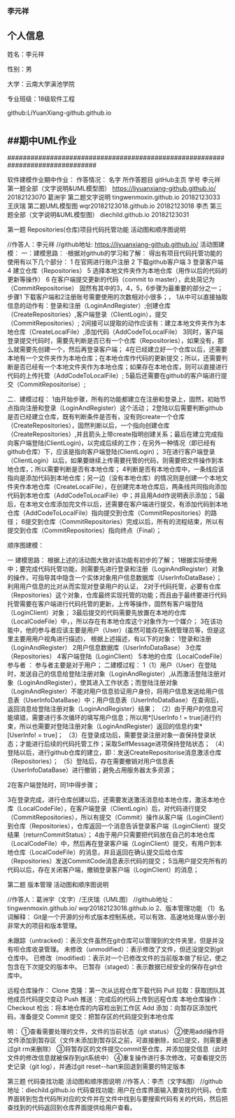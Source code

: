 
### 李元祥


## 个人信息
姓名：李元祥

性别：男

大学：云南大学滇池学院

专业班级：18级软件工程

github:LiYuanXiang-github.github.io

#
##      ##期中UML作业


###############################################################################


软件建模作业期中作业：
作答情况：
名字	所作答题目	gitHub主页	学号
李元祥	第一题全部（文字说明&UML模型图）	https://liyuanxiang-github.github.io/
20182123070
葛洲宇	第二题文字说明 	tingwenmoxin.github.io	20182123033
王庆瑞	第二题UML模型图	wqr20182123018.github.io	20182123018
李杰	第三题全部（文字说明&UML模型图）	diechild.github.io	20182123031

第一题
Repositories(仓库)项目代码托管功能
活动图和顺序图说明


//作答人：李元祥
//github地址: https://liyuanxiang-github.github.io/
活动图建模：
一：建模思路：
·根据对github的学习和了解：
得出有项目代码托管功能的使用有以下几个部分：
1 在官网进行账户注册
2 下载github客户端
3 登录客户端
4 建立仓库（Repositories）
5 选择本地文件夹作为本地仓库（用作以后的代码的更新等操作）
6 在客户端提交更新的代码（commit  to  master），此处简记为（CommitRepositorise）
固然有其中的3，4，5，6步骤为最重要的部分之一；步骤1 下载客户端和2注册账号需要使用的次数相对小很多；，
1从中可以直接抽取信息的动作有：登录和注册（LoginAndRegister）;创建仓库（CreateRepositories）,客户端登录（ClientLogin），提交（CommitRepositories）;
2间接可以提取的动作应该有：建立本地文件夹作为本地仓库（CreateLocalFile）,添加代码（AddCodeToLocalFile）
3同时，客户端登录提交代码时，需要先判断是否已有一个仓库（Repositories），如果没有，那么就需要先创建一个，然后再登录客户端；
4在已经建立好一个仓库以后，还需要本地有一个文件夹作为本地仓库；在本地仓库作代码的更新提交；所以，还需要判断是否已经有一个本地文件夹作为本地仓库；如果存在本地仓库，则可以直接进行代码的上传托管（AddCodeToLocalFile）;
5最后还需要在github的客户端进行提交（CommitRepositorise）;

二．建模过程：
1由开始步骤，所有的功能都建立在注册和登录上，固然，初始节点指向注册和登录（LoginAndRegister）这个活动；
	2登陆以后需要判断github是否已经建立仓库，既有判断条件是否有，没有则create一个仓库（CreateRepositories），固然判断以后，一个指向创建仓库（CreateRepositories）,并且箭头上带create指明创建关系；最后在建立完成指向客户端登陆(ClientLogin)，以完成后续的工作；在另外一种情况（即已经有github仓库）下，应该是指向客户端登陆(ClientLogin)；
3在进行客户端登录（ClientLogin）以后，如果要继续上传需要托管的代码，则需要把文件操作到本地仓库，；所以需要判断是否有本地仓库；
4判断是否有本地仓库中，一条线应该指向是添加代码到本地仓库；另一边（没有本地仓库）的情况则是创建一个本地文件夹作本地仓库（CreateLocalFile），在创建完本地仓库后，两条线共同指向添加代码到本地仓库（AddCodeToLocalFile）中；并且用Add作说明表示添加；
5最后，在本地文仓库添加完文件以后，还需要在客户端进行提交，有添加代码到本地仓库（AddCodeToLocalFile）指向提交到仓库（CommitRepositories）的路径；
6提交到仓库（CommitRepositories）完成以后，所有的流程结束，所以有提交到仓库（CommitRepositories）指向终点（Final）；

顺序图建模：

一 建模思路：
	根据上述的活动图大致对该功能有初步的了解；
1根据实际使用中；要完成代码托管功能，则需要先进行登录和注册（LoginAndRegister）对象的操作，可指导其中隐含一个实体对象用户信息数据库（UserInfoDataBase）；利用用户信息的比对从而实现对登录用户的认证，
2对于代码托管，必要有仓库（Repositories）这个对象，仓库最终实现托管的功能；而且由于最终要进行代码托管需要在客户端进行代码托管的更新，上传等操作，固然有客户端登陆（LoginClient）对象；
3最后提交的代码需要先放置在本地的仓库（LocalCodeFile）中，，所以存在有本地仓库这个对象作为一个媒介；
3在该功能中，他的参与者应该主要是用户（User）(虽然可能存在系统管理员等，但是这里主要用用户视角进行描述)，
根据上述描述，有以下的对象：
	1登录和注册（LoginAndRegister）
	2用户信息数据库（UserInfoDataBase）
	3仓库（Repositories）
	4客户端登陆（LoginClient）
	5本地的仓库（LocalCodeFile）
参与者 ：
	参与者主要是对于用户；
二建模过程：
1（1）用户（User）在登陆时，发送自己的信息给登陆注册对象（LoginAndRegister）,从而激活登陆注册对象（LoginAndRegister），使其进入工作状态；而登陆注册对象（LoginAndRegister）不能对用户信息验证用户身份，将用户信息发送给用户信息表（UserInfoDataBase）中；用户信息表（UserInfoDataBase）在查询后，返回消息给登陆注册对象（LoginAndRegister）结果；
（2）由于用户的信息可能填错，需要进行多次循环的填写用户信息；所以用*[UserInfo ! = true]进行约束，所以也需要对登陆注册对象（LoginAndRegister）返回的信息约束*[UserInfo! = true]；
（3）在登录成功后，需要登录注册对象一直保持登录状态；才能进行后续的代码托管工作；采取SelfMessage进项保持登陆状态；
（4）登陆以后，进行github仓库的建立，即：发送CreateRepositorise消息激活仓库（Repositories）；
（5）登陆后，存在需要撤销对用户信息表（UserInfoDataBase）进行撤销；避免占用服务器太多资源；

2在客户端登陆时，同1中得步骤；

3在登录完成，进行仓库创建以后，还需要发送激活消息给本地仓库，激活本地仓库（LocalCodeFile），在客户端登录（ClientLogin）后，对代码进行提交（CommitRepositories），所以有提交（Commit）操作从客户端（LoginClient）到仓库（Repositories），仓库返回一个消息告诉登录客户端（LoginClient）提交结果（returnCommitStatus）；
4由于用户只需要把代码放在自己的本地仓库（LocalCodeFile）中，然后再在登录客户端（LoginClient）提交，有用户到本地仓库（LocalCodeFile）的消息，并且返回在确认提交后给仓库（Repositories）发送CommitCode消息表示代码的提交；
5当用户提交完所有的代码以后，存在关闭客户端，撤销登录客户端（LoginClient）的消息；


第二题
版本管理
活动图和顺序图说明

//作答人：葛洲宇（文字）/王庆瑞（UML图）
//github地址：tingwenmoxin.github.io/ wqr20182123018.github.io
2、版本管理功能
（1）名词解释：
Git是一个开源的分布式版本控制系统，可以有效、高速地处理从很小到非常大的项目和版本管理。

未跟踪（untracked）：表示文件虽然在git仓库可以管理到的文件夹里，但是并没有呗仓库收录管理。
未修改（unmodified）：表示修改了文件，但还没提交到git仓库中。
已修改（modified）：表示对一个已修改文件的当前版本做了标记，使之包含在下次提交的版本中。
已暂存（staged）：表示数据已经安全的保存在git仓库中。

远程仓库操作：
Clone 克隆：第一次从远程仓库下载代码
Pull 拉取：获取团队其他成员代码提交变动
Push 推送：完成后的代码上传到远程仓库
本地仓库操作：
Checkout 检出：将本地仓库的内容检出到工作区
Add 添加：向暂存区添加代码，准备提交
Commit 提交：把暂存区的代码提交到本地仓库

明：
①查看需要处理的文件，文件的当前状态（git status）
②使用add操作将文件添加到暂存区（文件未添加到暂存区之前，可直接删除，如已提交，则需要通过git rm来删除）
③将暂存区的文件提交commit至仓库，并添加提交信息（此时文件的修改信息就被保存到git系统中）
④重复操作进行多次修改，可查看提交历史记录（git log），并通过git reset--hart来回退到需要的特定版本

第三题
代码查找功能
活动图和顺序图说明
//作答人：李杰（文字&图）
//github地址：diechild.github.io
代码查找功能:
用户在仓库界面输入要查找的代码，仓库界面转到包含代码所对应的文件并在文件中找到与要搜索代码有关的代码，然后把查找到的代码返回到仓库界面提供给用户查看。
